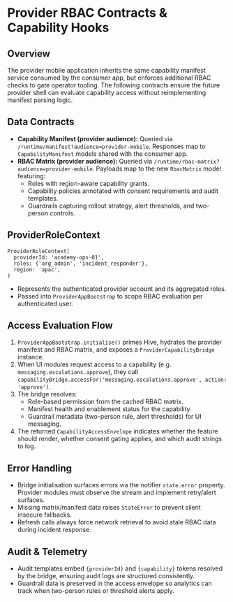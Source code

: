 # Provider RBAC Contracts & Capability Hooks

## Overview
The provider mobile application inherits the same capability manifest service consumed by the consumer app, but enforces additional RBAC checks to gate operator tooling. The following contracts ensure the future provider shell can evaluate capability access without reimplementing manifest parsing logic.

## Data Contracts
- **Capability Manifest (provider audience):** Queried via `/runtime/manifest?audience=provider-mobile`. Responses map to `CapabilityManifest` models shared with the consumer app.
- **RBAC Matrix (provider audience):** Queried via `/runtime/rbac-matrix?audience=provider-mobile`. Payloads map to the new `RbacMatrix` model featuring:
  - Roles with region-aware capability grants.
  - Capability policies annotated with consent requirements and audit templates.
  - Guardrails capturing rollout strategy, alert thresholds, and two-person controls.

## ProviderRoleContext
```
ProviderRoleContext(
  providerId: 'academy-ops-01',
  roles: {'org_admin', 'incident_responder'},
  region: 'apac',
)
```
- Represents the authenticated provider account and its aggregated roles.
- Passed into `ProviderAppBootstrap` to scope RBAC evaluation per authenticated user.

## Access Evaluation Flow
1. `ProviderAppBootstrap.initialise()` primes Hive, hydrates the provider manifest and RBAC matrix, and exposes a `ProviderCapabilityBridge` instance.
2. When UI modules request access to a capability (e.g. `messaging.escalations.approve`), they call `capabilityBridge.accessFor('messaging.escalations.approve', action: 'approve')`.
3. The bridge resolves:
   - Role-based permission from the cached RBAC matrix.
   - Manifest health and enablement status for the capability.
   - Guardrail metadata (two-person rule, alert thresholds) for UI messaging.
4. The returned `CapabilityAccessEnvelope` indicates whether the feature should render, whether consent gating applies, and which audit strings to log.

## Error Handling
- Bridge initialisation surfaces errors via the notifier `state.error` property. Provider modules must observe the stream and implement retry/alert surfaces.
- Missing matrix/manifest data raises `StateError` to prevent silent insecure fallbacks.
- Refresh calls always force network retrieval to avoid stale RBAC data during incident response.

## Audit & Telemetry
- Audit templates embed `{providerId}` and `{capability}` tokens resolved by the bridge, ensuring audit logs are structured consistently.
- Guardrail data is preserved in the access envelope so analytics can track when two-person rules or threshold alerts apply.
